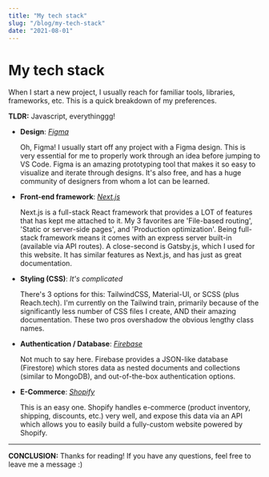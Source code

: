 ```yaml
---
title: "My tech stack"
slug: "/blog/my-tech-stack"
date: "2021-08-01"
---
```


# My tech stack

When I start a new project, I usually reach for familiar tools, libraries, frameworks, etc. This is a quick breakdown of my preferences.

**TLDR:** Javascript, everythinggg!

- **Design**: *<a href="http://www.figma.com/" target="_blank">Figma</a>*

  Oh, Figma!
  I usually start off any project with a Figma design. This is very essential for me to properly work through an idea before jumping to VS Code.
  Figma is an amazing prototyping tool that makes it so easy to visualize and iterate through designs. It's also free, and has a huge community of designers from whom a lot can be learned.


- **Front-end framework**: *<a href="http://www.nextjs.org/" target="_blank">Next.js</a>*

  Next.js is a full-stack React framework that provides a LOT of features that has kept me attached to it. My 3 favorites are 'File-based routing', 'Static or server-side pages', and 'Production optimization'.
  Being full-stack framework means it comes with an express server built-in (available via API routes).
  A close-second is Gatsby.js, which I used for this website. It has similar features as Next.js, and has just as great documentation.



- **Styling (CSS)**: *It's complicated*

  There's 3 options for this: TailwindCSS, Material-UI, or SCSS (plus Reach.tech).
  I'm currently on the Tailwind train, primarily because of the significantly less number of CSS files I create, AND their amazing documentation. These two pros overshadow the obvious lengthy class names.



- **Authentication / Database**: *<a href="http://www.firebase.com/" target="_blank">Firebase</a>*

  Not much to say here. Firebase provides a JSON-like database (Firestore) which stores data as nested documents and collections (similar to MongoDB), and out-of-the-box authentication options.



- **E-Commerce**: *<a href="http://www.shopify.com/" target="_blank">Shopify</a>*

  This is an easy one. Shopify handles e-commerce (product inventory, shipping, discounts, etc.) very well, and expose this data via an API which allows you to easily build a fully-custom website powered by Shopify.

---

**CONCLUSION:**
Thanks for reading! If you have any questions, feel free to leave me a message :)

